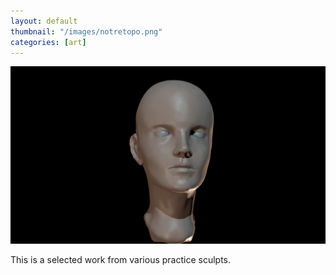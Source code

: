 ```yaml
---
layout: default
thumbnail: "/images/notretopo.png"
categories: [art]
---
```


![image](/images/notretopo.png)

This is a selected work from various practice sculpts.
